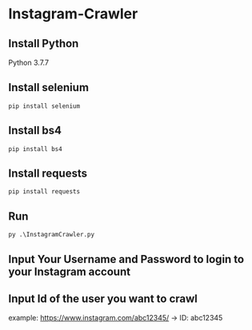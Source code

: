 # Instagram-Crawler

## Install Python
Python 3.7.7

## Install selenium
```
pip install selenium
```

## Install bs4
```
pip install bs4
```

## Install requests
```
pip install requests
```

## Run
```
py .\InstagramCrawler.py
```

## Input Your Username and Password to login to your Instagram account

## Input Id of the user you want to crawl
example: https://www.instagram.com/abc12345/ -> ID: abc12345
